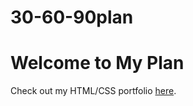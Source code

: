 # 30-60-90plan

# Welcome to My Plan

Check out my HTML/CSS portfolio [here](https://dsrichard97.github.io/30-60-90plan/).
